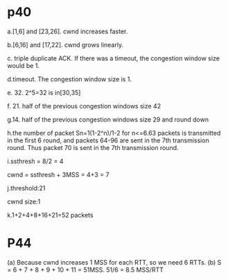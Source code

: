 # p40
a.[1,6] and [23,26]. cwnd increases faster.  

b.[6,16] and [17,22]. cwnd grows linearly.  

c. triple duplicate ACK.  If there was a timeout, the congestion window size would be 1.   

d.timeout. The congestion window size is 1.  

e. 32. 2^5=32 is in[30,35]  

f. 21. half of the previous congestion windows size 42  

g.14. half of the previous congestion windows size 29 and round down  

h.the number of packet Sn=1(1-2^n)/1-2 for n<=6.63 packets is transmitted in the first 6 round, and packets 64-96 are sent in the 7th transmission round. Thus packet 70 is sent in the 7th transmission round.  

i.ssthresh = 8/2 = 4  

cwnd = ssthresh + 3MSS = 4+3 = 7  

j.threshold:21  

cwnd size:1  

k.1+2+4+8+16+21=52 packets

# P44

(a) Because cwnd increases 1 MSS for each RTT, so we need 6 RTTs.
(b) S = 6 + 7 + 8 + 9 + 10 + 11 = 51MSS. 51/6 = 8.5 MSS/RTT
